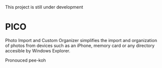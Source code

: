 This project is still under development

# PICO

Photo Import and Custom Organizer simplifies the import and organization of photos from devices such as an iPhone, memory card or any directory accesible by Windows Explorer.

Pronouced pee-koh
